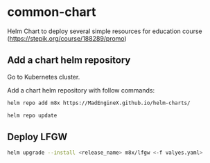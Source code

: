 # common-chart

Helm Chart to deploy several simple resources for education course (https://stepik.org/course/188289/promo)

## Add a chart helm repository

Go to Kubernetes cluster.

Add a chart helm repository with follow commands:

```bash 
helm repo add m8x https://MadEngineX.github.io/helm-charts/

helm repo update
```

## Deploy LFGW

```bash 
helm upgrade --install <release_name> m8x/lfgw <-f valyes.yaml>
```
